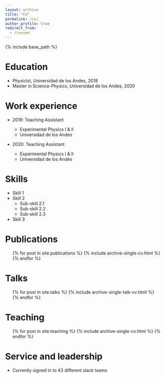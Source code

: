 ```yaml
---
layout: archive
title: "CV"
permalink: /cv/
author_profile: true
redirect_from:
  - /resume
---
```


{% include base_path %}

Education
======
* Physicist, Universidad de los Andes, 2018
* Master in Science-Physics, Universidad de los Andes, 2020


Work experience
======
* 2019: Teaching Assistant
  * Experimental Physics I & II
  * Universidad de los Andes


* 2020: Teaching Assistant
  * Experimental Physics I & II
  * Universidad de los Andes
  
Skills
======
* Skill 1
* Skill 2
  * Sub-skill 2.1
  * Sub-skill 2.2
  * Sub-skill 2.3
* Skill 3

Publications
======
  <ul>{% for post in site.publications %}
    {% include archive-single-cv.html %}
  {% endfor %}</ul>
  
Talks
======
  <ul>{% for post in site.talks %}
    {% include archive-single-talk-cv.html %}
  {% endfor %}</ul>
  
Teaching
======
  <ul>{% for post in site.teaching %}
    {% include archive-single-cv.html %}
  {% endfor %}</ul>
  
Service and leadership
======
* Currently signed in to 43 different slack teams

